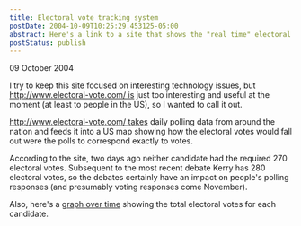 ```yaml
---
title: Electoral vote tracking system
postDate: 2004-10-09T10:25:29.453125-05:00
abstract: Here's a link to a site that shows the "real time" electoral vote distribution for the upcoming US presidential race based on polls.
postStatus: publish
---
```

09 October 2004

I try to keep this site focused on interesting technology issues, but http://www.electoral-vote.com/ is just too interesting and useful at the moment (at least to people in the US), so I wanted to call it out.

http://www.electoral-vote.com/ takes daily polling data from around the nation and feeds it into a US map showing how the electoral votes would fall out were the polls to correspond exactly to votes.

According to the site, two days ago neither candidate had the required 270 electoral votes. Subsequent to the most recent debate Kerry has 280 electoral votes, so the debates certainly have an impact on people's polling responses (and presumably voting responses come November).

Also, here's a [graph over time](http://www.electoral-vote.com/info/graph.html) showing the total electoral votes for each candidate.
